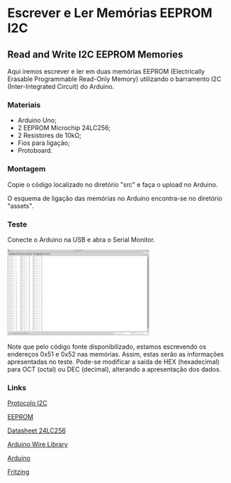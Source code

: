 # Escrever e Ler Memórias EEPROM I2C
## Read and Write I2C EEPROM Memories

Aqui iremos escrever e ler em duas memórias EEPROM (Electrically Erasable Programmable Read-Only Memory) utilizando o barramento I2C (Inter-Integrated Circuit) do Arduino.

### Materiais
- Arduino Uno;
- 2 EEPROM Microchip 24LC256;
- 2 Resistores de 10kΩ;
- Fios para ligação;
- Protoboard.

### Montagem
Copie o código localizado no diretório "src" e faça o upload no Arduino.

O esquema de ligação das memórias no Arduino encontra-se no diretório "assets".

### Teste
Conecte o Arduino na USB e abra o Serial Monitor.

![](https://github.com/mcleber/Arduino-Projects/blob/main/Read-and-Write-I2C-EEPROM-Memories/assets/serial_monitor.png)

Note que pelo código fonte disponibilizado, estamos escrevendo os endereços 0x51 e 0x52 nas memórias. Assim, estas serão as informações apresentadas no teste. Pode-se modificar a saída de HEX (hexadecimal) para OCT (octal) ou DEC (decimal), alterando a apresentação dos dados.

### Links
[Protocolo I2C](https://en.wikipedia.org/wiki/I²C)

[EEPROM](https://en.wikipedia.org/wiki/EEPROM)

[Datasheet 24LC256](http://ww1.microchip.com/downloads/en/devicedoc/21203m.pdf)

[Arduino Wire Library](https://www.arduino.cc/reference/en/language/functions/communication/wire/)

[Arduino](https://www.arduino.cc)

[Fritzing](https://fritzing.org)
